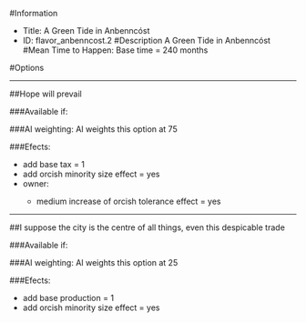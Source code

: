 #Information
 - Title: A Green Tide in Anbenncóst
 - ID: flavor_anbenncost.2
#Description
A Green Tide in Anbenncóst
#Mean Time to Happen:
Base time = 240 months

#Options

___
##Hope will prevail

###Available if:


###AI weighting:
AI weights this option at 75


###Efects:<ul><li>add base tax = 1</li><li>add orcish minority size effect = yes</li><li>owner:</li><ul><li>medium increase of orcish tolerance effect = yes</li></ul></ul>

___
##I suppose the city is the centre of all things, even this despicable trade

###Available if:


###AI weighting:
AI weights this option at 25


###Efects:<ul><li>add base production = 1</li><li>add orcish minority size effect = yes</li></ul>
